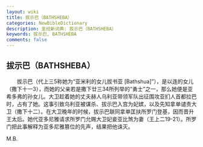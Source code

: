 ```yaml
---
layout: wiki
title: 拔示巴（BATHSHEBA）
categories: NewBibleDictionary
description: 圣经新词典: 拔示巴（BATHSHEBA）
keywords: 拔示巴, BATHSHEBA
comments: false
---
```


## 拔示巴（BATHSHEBA）

　　拔示巴（代上三5称她为“亚米利的女儿拔书亚 [Bathshua]”），是以连的女儿（撒下十一3），而她的父亲若是撒下廿三34所列举的“勇士”之一，那么她便是亚希多弗的孙女儿。大卫趁着她的丈夫赫人乌利亚带领军队出征围攻亚扪人首都拉巴时，占有了她。这事引致乌利亚被谋杀、拔示巴入宫为妃嫔，以及先知拿单谴责大卫（撒下十二）。在大卫晚年的时候，拔示巴联同拿单匡扶所罗门登基，因而晋升王太后。她代亚多尼雅请求所罗门允赐大卫妃妾亚比煞为妻（王上二19-21）。所罗门把此事解释为亚多尼雅篡位的先声，结果把他诛灭。

M.B.






